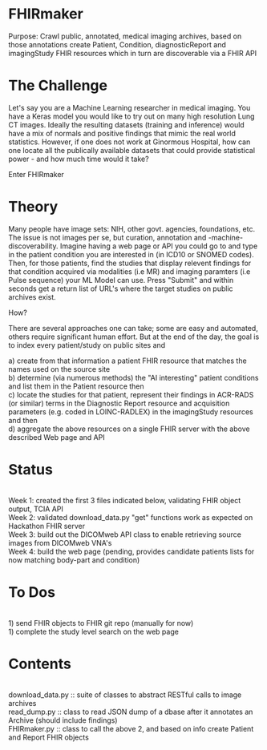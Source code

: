 # FHIRmaker
Purpose: Crawl public, annotated, medical imaging archives, based on those annotations create Patient, Condition, diagnosticReport and imagingStudy FHIR resources which in turn are discoverable via a FHIR API


# The Challenge
Let's say you are a Machine Learning researcher in medical imaging. You have a Keras model you would like to try out on many high resolution Lung CT images. Ideally the resulting datasets (training and inference) would have a mix of normals and positive findings that mimic the real world statistics. However, if one does not work at Ginormous Hospital, how can one locate all the publically available datasets that could provide statistical power - and how much time would it take?

Enter FHIRmaker

# Theory
Many people have image sets: NIH, other govt. agencies, foundations, etc. The issue is not images per se, but curation, annotation and -machine- discoverability. Imagine having a web page or API you could go to and type in the patient condition you are interested in (in ICD10  or SNOMED codes). Then, for those patients, find the studies that display relevent findings for that condition acquired via modalities (i.e MR) and imaging paramters (i.e Pulse sequence) your ML Model can use. Press "Submit" and within seconds get a return list of URL's where the target studies on public archives exist.

How?

There are several approaches one can take; some are easy and automated, others require significant human effort. But at the end of the day, the goal is to index every patient/study on public sites and <p>
a) create from that information a patient FHIR resource that matches the names used on the source site
<br>b) determine (via numerous methods) the "AI interesting" patient conditions and list them in the Patient resource then
<br>c) locate the studies for that patient, represent their findings in ACR-RADS (or similar) terms in the Diagnostic Report resource and acquisition parameters (e.g. coded in LOINC-RADLEX) in the imagingStudy resources and then
<br>d) aggregate the above resources on a single FHIR server with the above described Web page and API

# Status
<br>Week 1: created the first 3 files indicated below, validating FHIR object output, TCIA API
<br>Week 2: validated download_data.py "get" functions work as expected on Hackathon FHIR server
<br>Week 3: build out the DICOMweb API class to enable retrieving source images from DICOMweb VNA's
<br>Week 4: build the web page (pending, provides candidate patients lists for now matching body-part and condition)

# To Dos
<br>1) send FHIR objects to FHIR git repo (manually for now)
<br>1) complete the study level search on the web page

# Contents
<br>download_data.py ::	suite of classes to abstract RESTful calls to image archives
<br>read_dump.py ::			class to read JSON dump of a dbase after it annotates an Archive (should include findings)
<br>FHIRmaker.py ::			class to call the above 2, and based on info create Patient and Report FHIR objects

